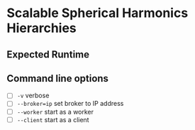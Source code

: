 # Scalable Spherical Harmonics Hierarchies

## Expected Runtime

## Command line options

- [ ] `-v` verbose
- [ ] `--broker=ip` set broker to IP address
- [ ] `--worker` start as a worker
- [ ] `--client` start as a client